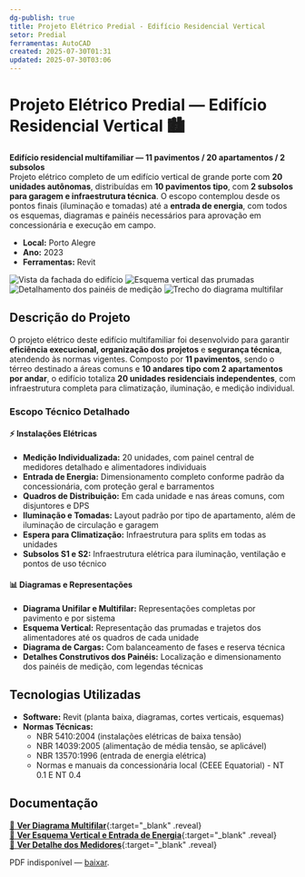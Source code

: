 ```yaml
---
dg-publish: true
title: Projeto Elétrico Predial - Edifício Residencial Vertical
setor: Predial
ferramentas: AutoCAD
created: 2025-07-30T01:31
updated: 2025-07-30T03:06
---
```


# Projeto Elétrico Predial — Edifício Residencial Vertical 🏙️

**Edifício residencial multifamiliar — 11 pavimentos / 20 apartamentos / 2 subsolos**  
Projeto elétrico completo de um edifício vertical de grande porte com **20 unidades autônomas**, distribuídas em **10 pavimentos tipo**, com **2 subsolos para garagem e infraestrutura técnica**. O escopo contemplou desde os pontos finais (iluminação e tomadas) até a **entrada de energia**, com todos os esquemas, diagramas e painéis necessários para aprovação em concessionária e execução em campo.

- **Local:** Porto Alegre 
- **Ano:** 2023
- **Ferramentas:** Revit

<div class="project-gallery reveal">
  <img src="/assets/imagens/capa_thumb.jpg_barao-uba.jpg" alt="Vista da fachada do edifício" class="gallery-thumb" loading="lazy">
  <img src="/assets/imagens/esquema_vertical_thumb.jpg_barao-uba.jpg" alt="Esquema vertical das prumadas" class="gallery-thumb" loading="lazy">
  <img src="/assets/imagens/medidores_thumb.jpg_barao-uba.jpg" alt="Detalhamento dos painéis de medição" class="gallery-thumb" loading="lazy">
  <img src="/assets/imagens/diagrama_multifilar_thumb.jpg_barao-uba.jpg" alt="Trecho do diagrama multifilar" class="gallery-thumb" loading="lazy">
</div>

## Descrição do Projeto

O projeto elétrico deste edifício multifamiliar foi desenvolvido para garantir **eficiência execucional, organização dos projetos** e **segurança técnica**, atendendo às normas vigentes. Composto por **11 pavimentos**, sendo o térreo destinado a áreas comuns e **10 andares tipo com 2 apartamentos por andar**, o edifício totaliza **20 unidades residenciais independentes**, com infraestrutura completa para climatização, iluminação, e medição individual.

### Escopo Técnico Detalhado

#### ⚡ Instalações Elétricas
- **Medição Individualizada:** 20 unidades, com painel central de medidores detalhado e alimentadores individuais
- **Entrada de Energia:** Dimensionamento completo conforme padrão da concessionária, com proteção geral e barramentos
- **Quadros de Distribuição:** Em cada unidade e nas áreas comuns, com disjuntores e DPS
- **Iluminação e Tomadas:** Layout padrão por tipo de apartamento, além de iluminação de circulação e garagem
- **Espera para Climatização:** Infraestrutura para splits em todas as unidades
- **Subsolos S1 e S2:** Infraestrutura elétrica para iluminação, ventilação e pontos de uso técnico

#### 📊 Diagramas e Representações
- **Diagrama Unifilar e Multifilar:** Representações completas por pavimento e por sistema
- **Esquema Vertical:** Representação das prumadas e trajetos dos alimentadores até os quadros de cada unidade
- **Diagrama de Cargas:** Com balanceamento de fases e reserva técnica
- **Detalhes Construtivos dos Painéis:** Localização e dimensionamento dos painéis de medição, com legendas técnicas

## Tecnologias Utilizadas

- **Software:** Revit (planta baixa, diagramas, cortes verticais, esquemas)
- **Normas Técnicas:**  
  - NBR 5410:2004 (instalações elétricas de baixa tensão)  
  - NBR 14039:2005 (alimentação de média tensão, se aplicável)  
  - NBR 13570:1996 (entrada de energia elétrica)  
  - Normas e manuais da concessionária local (CEEE Equatorial) - NT 0.1 E NT 0.4


## Documentação

[📄 **Ver Diagrama Multifilar**](/assets/pdfs/predio-20apt_multifilar.pdf_barao-uba.pdf){:target="_blank" .reveal}  
[📄 **Ver Esquema Vertical e Entrada de Energia**](/assets/pdfs/predio-20apt_vertical_entrada.pdf_barao-uba.pdf){:target="_blank" .reveal}  
[📄 **Ver Detalhe dos Medidores**](/assets/pdfs/predio-20apt_medidores.pdf_barao-uba.pdf){:target="_blank" .reveal}

<div class="pdf-container reveal">
  <object data="/assets/pdfs/predio-20apt_multifilar.pdf#toolbar=0"
          type="application/pdf" width="100%" height="500">
    <p>PDF indisponível — <a href="/assets/pdfs/predio-20apt_multifilar.pdf" target="_blank">baixar</a>.</p>
  </object>
</div>

